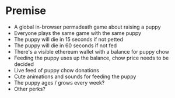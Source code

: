 # Premise

- A global in-browser permadeath game about raising a puppy
- Everyone plays the same game with the same puppy
- The puppy will die in 15 seconds if not petted
- The puppy will die in 60 seconds if not fed
- There's a visible ethereum wallet with a balance for puppy chow
- Feeding the puppy uses up the balance, chow price needs to be decided
- Live feed of puppy chow donations
- Cute animations and sounds for feeding the puppy
- The puppy ages / grows every week?
- Other perks?
